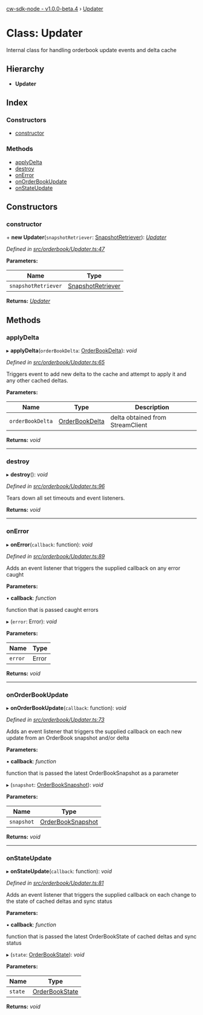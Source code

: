 [cw-sdk-node - v1.0.0-beta.4](../README.md) › [Updater](updater.md)

# Class: Updater

Internal class for handling orderbook update events and delta cache

## Hierarchy

* **Updater**

## Index

### Constructors

* [constructor](updater.md#constructor)

### Methods

* [applyDelta](updater.md#applydelta)
* [destroy](updater.md#destroy)
* [onError](updater.md#onerror)
* [onOrderBookUpdate](updater.md#onorderbookupdate)
* [onStateUpdate](updater.md#onstateupdate)

## Constructors

###  constructor

\+ **new Updater**(`snapshotRetriever`: [SnapshotRetriever](snapshotretriever.md)): *[Updater](updater.md)*

*Defined in [src/orderbook/Updater.ts:47](https://github.com/cryptowatch/cw-sdk-node/blob/53b8a13/src/orderbook/Updater.ts#L47)*

**Parameters:**

Name | Type |
------ | ------ |
`snapshotRetriever` | [SnapshotRetriever](snapshotretriever.md) |

**Returns:** *[Updater](updater.md)*

## Methods

###  applyDelta

▸ **applyDelta**(`orderBookDelta`: [OrderBookDelta](../interfaces/orderbookdelta.md)): *void*

*Defined in [src/orderbook/Updater.ts:65](https://github.com/cryptowatch/cw-sdk-node/blob/53b8a13/src/orderbook/Updater.ts#L65)*

Triggers event to add new delta to the cache and attempt to apply
it and any other cached deltas.

**Parameters:**

Name | Type | Description |
------ | ------ | ------ |
`orderBookDelta` | [OrderBookDelta](../interfaces/orderbookdelta.md) | delta obtained from StreamClient  |

**Returns:** *void*

___

###  destroy

▸ **destroy**(): *void*

*Defined in [src/orderbook/Updater.ts:96](https://github.com/cryptowatch/cw-sdk-node/blob/53b8a13/src/orderbook/Updater.ts#L96)*

Tears down all set timeouts and event listeners.

**Returns:** *void*

___

###  onError

▸ **onError**(`callback`: function): *void*

*Defined in [src/orderbook/Updater.ts:89](https://github.com/cryptowatch/cw-sdk-node/blob/53b8a13/src/orderbook/Updater.ts#L89)*

Adds an event listener that triggers the supplied callback on any error caught

**Parameters:**

▪ **callback**: *function*

function that is passed caught errors

▸ (`error`: Error): *void*

**Parameters:**

Name | Type |
------ | ------ |
`error` | Error |

**Returns:** *void*

___

###  onOrderBookUpdate

▸ **onOrderBookUpdate**(`callback`: function): *void*

*Defined in [src/orderbook/Updater.ts:73](https://github.com/cryptowatch/cw-sdk-node/blob/53b8a13/src/orderbook/Updater.ts#L73)*

Adds an event listener that triggers the supplied callback on each new update from an OrderBook snapshot and/or delta

**Parameters:**

▪ **callback**: *function*

function that is passed the latest OrderBookSnapshot as a parameter

▸ (`snapshot`: [OrderBookSnapshot](../interfaces/orderbooksnapshot.md)): *void*

**Parameters:**

Name | Type |
------ | ------ |
`snapshot` | [OrderBookSnapshot](../interfaces/orderbooksnapshot.md) |

**Returns:** *void*

___

###  onStateUpdate

▸ **onStateUpdate**(`callback`: function): *void*

*Defined in [src/orderbook/Updater.ts:81](https://github.com/cryptowatch/cw-sdk-node/blob/53b8a13/src/orderbook/Updater.ts#L81)*

Adds an event listener that triggers the supplied callback on each change to the state of cached deltas and sync status

**Parameters:**

▪ **callback**: *function*

function that is passed the latest OrderBookState of cached deltas and sync status

▸ (`state`: [OrderBookState](../README.md#orderbookstate)): *void*

**Parameters:**

Name | Type |
------ | ------ |
`state` | [OrderBookState](../README.md#orderbookstate) |

**Returns:** *void*
